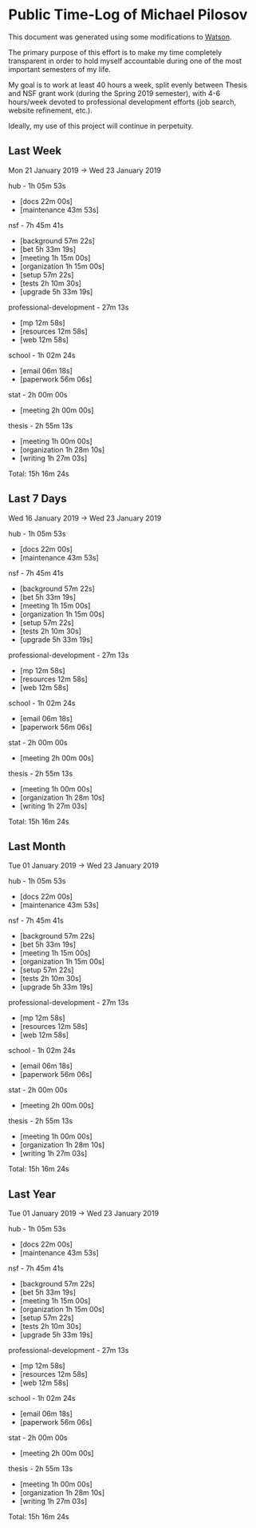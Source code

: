 # Public Time-Log of Michael Pilosov

This document was generated using some modifications to [Watson](https://github.com/TailorDev/Watson).

The primary purpose of this effort is to make my time completely transparent in order to hold myself accountable during one of the most important semesters of my life.

My goal is to work at least 40 hours a week, split evenly between Thesis and NSF grant work (during the Spring 2019 semester), with 4-6 hours/week devoted to professional development efforts (job search, website refinement, etc.). 

Ideally, my use of this project will continue in perpetuity.

## Last Week
Mon 21 January 2019 -> Wed 23 January 2019

hub - 1h 05m 53s
- [docs     22m 00s]  
- [maintenance     43m 53s]  

nsf - 7h 45m 41s
- [background     57m 22s]  
- [bet  5h 33m 19s]  
- [meeting  1h 15m 00s]  
- [organization  1h 15m 00s]  
- [setup     57m 22s]  
- [tests  2h 10m 30s]  
- [upgrade  5h 33m 19s]  

professional-development - 27m 13s
- [mp     12m 58s]  
- [resources     12m 58s]  
- [web     12m 58s]  

school - 1h 02m 24s
- [email     06m 18s]  
- [paperwork     56m 06s]  

stat - 2h 00m 00s
- [meeting  2h 00m 00s]  

thesis - 2h 55m 13s
- [meeting  1h 00m 00s]  
- [organization  1h 28m 10s]  
- [writing  1h 27m 03s]  

Total: 15h 16m 24s
## Last 7 Days
Wed 16 January 2019 -> Wed 23 January 2019

hub - 1h 05m 53s
- [docs     22m 00s]  
- [maintenance     43m 53s]  

nsf - 7h 45m 41s
- [background     57m 22s]  
- [bet  5h 33m 19s]  
- [meeting  1h 15m 00s]  
- [organization  1h 15m 00s]  
- [setup     57m 22s]  
- [tests  2h 10m 30s]  
- [upgrade  5h 33m 19s]  

professional-development - 27m 13s
- [mp     12m 58s]  
- [resources     12m 58s]  
- [web     12m 58s]  

school - 1h 02m 24s
- [email     06m 18s]  
- [paperwork     56m 06s]  

stat - 2h 00m 00s
- [meeting  2h 00m 00s]  

thesis - 2h 55m 13s
- [meeting  1h 00m 00s]  
- [organization  1h 28m 10s]  
- [writing  1h 27m 03s]  

Total: 15h 16m 24s
## Last Month
Tue 01 January 2019 -> Wed 23 January 2019

hub - 1h 05m 53s
- [docs     22m 00s]  
- [maintenance     43m 53s]  

nsf - 7h 45m 41s
- [background     57m 22s]  
- [bet  5h 33m 19s]  
- [meeting  1h 15m 00s]  
- [organization  1h 15m 00s]  
- [setup     57m 22s]  
- [tests  2h 10m 30s]  
- [upgrade  5h 33m 19s]  

professional-development - 27m 13s
- [mp     12m 58s]  
- [resources     12m 58s]  
- [web     12m 58s]  

school - 1h 02m 24s
- [email     06m 18s]  
- [paperwork     56m 06s]  

stat - 2h 00m 00s
- [meeting  2h 00m 00s]  

thesis - 2h 55m 13s
- [meeting  1h 00m 00s]  
- [organization  1h 28m 10s]  
- [writing  1h 27m 03s]  

Total: 15h 16m 24s
## Last Year
Tue 01 January 2019 -> Wed 23 January 2019

hub - 1h 05m 53s
- [docs     22m 00s]  
- [maintenance     43m 53s]  

nsf - 7h 45m 41s
- [background     57m 22s]  
- [bet  5h 33m 19s]  
- [meeting  1h 15m 00s]  
- [organization  1h 15m 00s]  
- [setup     57m 22s]  
- [tests  2h 10m 30s]  
- [upgrade  5h 33m 19s]  

professional-development - 27m 13s
- [mp     12m 58s]  
- [resources     12m 58s]  
- [web     12m 58s]  

school - 1h 02m 24s
- [email     06m 18s]  
- [paperwork     56m 06s]  

stat - 2h 00m 00s
- [meeting  2h 00m 00s]  

thesis - 2h 55m 13s
- [meeting  1h 00m 00s]  
- [organization  1h 28m 10s]  
- [writing  1h 27m 03s]  

Total: 15h 16m 24s
